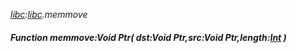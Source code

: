 _[libc](../../modules/libc/libc-module.md):[libc](../../modules/libc/libc-module.md).memmove_
##### Function memmove:Void Ptr( dst:Void Ptr,src:Void Ptr,length:[Int](../../modules/wonkey/wonkey-types-int.md) )
